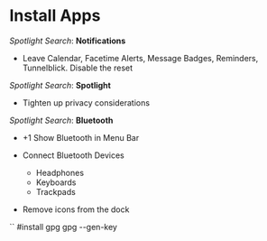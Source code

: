 # Install Apps

_Spotlight Search_: **Notifications**
- Leave Calendar, Facetime Alerts, Message Badges, Reminders, Tunnelblick. Disable the reset

_Spotlight Search_: **Spotlight**
- Tighten up privacy considerations

_Spotlight Search_: **Bluetooth**
- +1 Show Bluetooth in Menu Bar
- Connect Bluetooth Devices
  - Headphones
  - Keyboards
  - Trackpads


- Remove icons from the dock




``
#install gpg
gpg --gen-key
